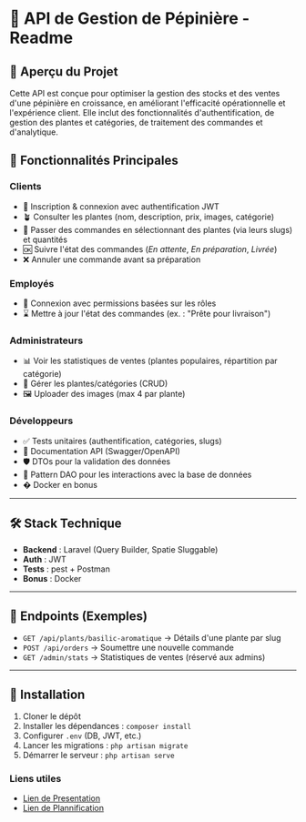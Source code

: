 # 🌱 API de Gestion de Pépinière - Readme  

## 📌 Aperçu du Projet  
Cette API est conçue pour optimiser la gestion des stocks et des ventes d'une pépinière en croissance, en améliorant l'efficacité opérationnelle et l'expérience client. Elle inclut des fonctionnalités d'authentification, de gestion des plantes et catégories, de traitement des commandes et d'analytique.  

## 🎯 Fonctionnalités Principales  
### **Clients**  
- 🔐 Inscription & connexion avec authentification JWT  
- 🪴 Consulter les plantes (nom, description, prix, images, catégorie)  
- 🧺 Passer des commandes en sélectionnant des plantes (via leurs slugs) et quantités  
- 🆗 Suivre l'état des commandes (*En attente*, *En préparation*, *Livrée*)  
- ❌ Annuler une commande avant sa préparation  

### **Employés**  
- 🪪 Connexion avec permissions basées sur les rôles  
- ⌛ Mettre à jour l'état des commandes (ex. : "Prête pour livraison")  

### **Administrateurs**  
- 📊 Voir les statistiques de ventes (plantes populaires, répartition par catégorie)  
- 🎍 Gérer les plantes/catégories (CRUD)  
- 🖼️ Uploader des images (max 4 par plante)  

### **Développeurs**  
- ✅ Tests unitaires (authentification, catégories, slugs)  
- 📄 Documentation API (Swagger/OpenAPI)  
- 🛡️ DTOs pour la validation des données  
- 💾 Pattern DAO pour les interactions avec la base de données  
- � Docker en bonus  

---  
## 🛠️ Stack Technique  
- **Backend** : Laravel (Query Builder, Spatie Sluggable)  
- **Auth** : JWT  
- **Tests** : pest + Postman  
- **Bonus** : Docker  

---  
## 📂 Endpoints (Exemples)  
- `GET /api/plants/basilic-aromatique` → Détails d'une plante par slug  
- `POST /api/orders` → Soumettre une nouvelle commande  
- `GET /admin/stats` → Statistiques de ventes (réservé aux admins)  

---  
## 🚀 Installation  
1. Cloner le dépôt  
2. Installer les dépendances : `composer install`  
3. Configurer `.env` (DB, JWT, etc.)  
4. Lancer les migrations : `php artisan migrate`  
5. Démarrer le serveur : `php artisan serve`  

### **Liens utiles**  
- [Lien de Presentation](https://www.canva.com/design/DAGjDlGHX8c/MHO7sk_oQxFu_9P64k-tWA/edit?utm_content=DAGjDlGHX8c&utm_campaign=designshare&utm_medium=link2&utm_source=sharebutton)
- [Lien de Plannification](https://github.com/users/ali-rostom1/projects/14)

